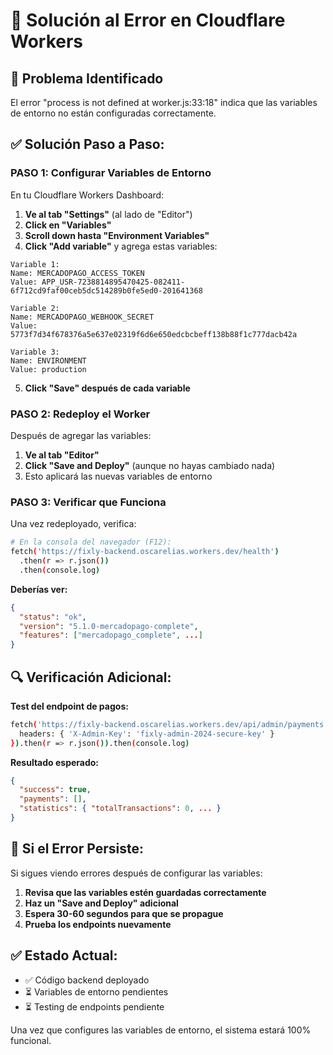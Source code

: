 # 🔧 Solución al Error en Cloudflare Workers

## 🎯 **Problema Identificado**
El error "process is not defined at worker.js:33:18" indica que las variables de entorno no están configuradas correctamente.

## ✅ **Solución Paso a Paso:**

### **PASO 1: Configurar Variables de Entorno**

En tu Cloudflare Workers Dashboard:

1. **Ve al tab "Settings"** (al lado de "Editor")
2. **Click en "Variables"** 
3. **Scroll down hasta "Environment Variables"**
4. **Click "Add variable"** y agrega estas variables:

```
Variable 1:
Name: MERCADOPAGO_ACCESS_TOKEN
Value: APP_USR-7238814895470425-082411-6f712cd9faf00ceb5dc514289b0fe5ed0-201641368

Variable 2:  
Name: MERCADOPAGO_WEBHOOK_SECRET
Value: 5773f7d34f678376a5e637e02319f6d6e650edcbcbeff138b88f1c777dacb42a

Variable 3:
Name: ENVIRONMENT
Value: production
```

5. **Click "Save" después de cada variable**

### **PASO 2: Redeploy el Worker**

Después de agregar las variables:
1. **Ve al tab "Editor"**
2. **Click "Save and Deploy"** (aunque no hayas cambiado nada)
3. Esto aplicará las nuevas variables de entorno

### **PASO 3: Verificar que Funciona**

Una vez redeployado, verifica:

```bash
# En la consola del navegador (F12):
fetch('https://fixly-backend.oscarelias.workers.dev/health')
  .then(r => r.json())
  .then(console.log)
```

**Deberías ver:**
```json
{
  "status": "ok",
  "version": "5.1.0-mercadopago-complete",
  "features": ["mercadopago_complete", ...]
}
```

## 🔍 **Verificación Adicional:**

**Test del endpoint de pagos:**
```bash
fetch('https://fixly-backend.oscarelias.workers.dev/api/admin/payments', {
  headers: { 'X-Admin-Key': 'fixly-admin-2024-secure-key' }
}).then(r => r.json()).then(console.log)
```

**Resultado esperado:**
```json
{
  "success": true,
  "payments": [],
  "statistics": { "totalTransactions": 0, ... }
}
```

## 🚨 **Si el Error Persiste:**

Si sigues viendo errores después de configurar las variables:

1. **Revisa que las variables estén guardadas correctamente**
2. **Haz un "Save and Deploy" adicional**
3. **Espera 30-60 segundos para que se propague**
4. **Prueba los endpoints nuevamente**

## ✅ **Estado Actual:**
- ✅ Código backend deployado
- ⏳ Variables de entorno pendientes
- ⏳ Testing de endpoints pendiente

Una vez que configures las variables de entorno, el sistema estará 100% funcional.